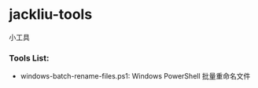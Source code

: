 # jackliu-tools
小工具


### Tools List:

* windows-batch-rename-files.ps1: Windows PowerShell 批量重命名文件

